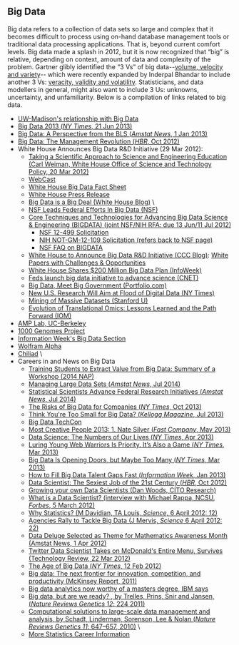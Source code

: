 ## Big Data

Big data refers to a collection of data sets so large and complex that
it becomes difficult to process using on-hand database management tools
or traditional data processing applications. That is, beyond current
comfort levels. Big data made a splash in 2012, but it is now recognized
that “big” is relative, depending on context, amount of data and
complexity of the problem. Gartner glibly identified the “3 Vs” of big
data--[volume, velocity and
variety](http://en.wikipedia.org/wiki/Big_data)-- which were recently
expanded by Inderpal Bhandar to include another 3 Vs: [veracity,
validity and
volatility](http://inside-bigdata.com/2013/09/12/beyond-volume-variety-velocity-issue-big-data-veracity/).
Statisticians, and data modellers in general, might also want to include
3 Us: unknowns, uncertainty, and unfamiliarity. Below is a compilation
of links related to big data.

-   [UW-Madison's relationship with Big Data](bigdata/uw)
-   [Big Data 2013 (*NY Times*, 21 Jun
    2013)](http://bits.blogs.nytimes.com/category/big-data-2013)
-   [Big Data: A Perspective from the BLS (*Amstat News*, 1 Jan
    2013)](http://magazine.amstat.org/blog/2013/01/01/sci-policy-jan2013/)
-   [Big Data: The Management Revolution (*HBR*, Oct
    2012)](http://hbr.org/2012/10/big-data-the-management-revolution)
-   White House Announces Big Data R&D Initiative (29 Mar 2012):
    -   [Taking a Scientific Approach to Science and Engineering
        Education (Carl Weiman, White House Office of Science and
        Technology Policy, 20 Mar
        2012)](http://discovery.wisc.edu/home/discovery/recorded-lectures/carl-wieman-32012/)
    -   [WebCast](http://www.nsf.gov/news/news_videos.jsp?cntn_id=123607&media_id=72174&org=NSF)
    -   [White House Big Data Fact
        Sheet](http://www.whitehouse.gov/sites/default/files/microsites/ostp/big_data_fact_sheet_final.pdf)
    -   [White House Press
        Release](http://www.whitehouse.gov/sites/default/files/microsites/ostp/big_data_press_release_final_2.pdf)
    -   [Big Data is a Big Deal (White House
        Blog)](http://www.whitehouse.gov/blog/2012/03/29/big-data-big-deal)
        \
    -   [NSF Leads Federal Efforts In Big Data
        (NSF)](http://www.nsf.gov/news/news_summ.jsp?cntn_id=123607)
    -   [Core Techniques and Technologies for Advancing Big Data Science
        & Engineering (BIGDATA) (joint NSF/NIH RFA: due 13 Jun/11 Jul
        2012)](http://www.nsf.gov/funding/pgm_summ.jsp?pims_id=504767)
        -   [NSF 12-499
            Solicitation](http://www.nsf.gov/publications/pub_summ.jsp?WT.z_pims_id=504767&ods_key=nsf12499)
        -   [NIH NOT-GM-12-109 Solicitation (refers back to NSF
            page)](http://grants.nih.gov/grants/guide/notice-files/NOT-GM-12-109.html)
        -   [NSF FAQ on
            BIGDATA](http://www.nsf.gov/pubs/2012/nsf12070/nsf12070.jsp)
    -   [White House to Announce Big Data R&D Initiative (CCC
        Blog)](http://www.cccblog.org/2012/03/27/white-house-to-announce-big-data-rlive-webcast-planned/):
        [White Papers with Challenges &
        Opportunities](http://www.cccblog.org/2012/03/29/obama-administration-unveils-200m-big-data-rd-initiative/)
    -   [White House Shares \$200 Million Big Data Plan
        (InfoWeek)](http://www.informationweek.com/news/government/info-management/232700522)
    -   [Feds launch big data initiative to advance science
        (CNET)](http://news.cnet.com/8301-11386_3-57406343-76/feds-launch-big-data-initiative-to-advance-science/)
    -   [Big Data, Meet Big Government
        (Portfolio.com)](http://www.portfolio.com/views/blogs/capital/2012/03/29/obama-administration-plans-to-spend-200-million-dollars-on-big-data-research)
    -   [New U.S. Research Will Aim at Flood of Digital Data (NY
        Times)](http://www.nytimes.com/2012/03/29/technology/new-us-research-will-aim-at-flood-of-digital-data.html)
    -   [Mining of Massive Datasets (Stanford U)](http://www.mmds.org/)
    -   [Evolution of Translational Omics: Lessons Learned and the Path
        Forward
        (IOM)](http://www.iom.edu/Reports/2012/Evolution-of-Translational-Omics.aspx)
-   [AMP Lab, UC-Berkeley](http://amplab.cs.berkeley.edu/)
-   [1000 Genomes Project](http://www.1000genomes.org/)
-   [Information Week's Big Data
    Section](http://www.informationweek.com/big-data)
-   [Wolfram Alpha](http://m.wolframalpha.com/about.html)
-   [Chiliad](http://www.chiliad.com/) \
-   Careers in and News on Big Data
    -   [Training Students to Extract Value from Big Data: Summary of a
        Workshop (2014
        NAP)](http://www.nap.edu/catalog/18981/training-students-to-extract-value-from-big-data-summary-of)
    -   [Managing Large Data Sets (*Amstat News*, Jul
        2014)](http://stattrak.amstat.org/2014/07/01/bigdatasets/)
    -   [Statistical Scientists Advance Federal Research Initiatives
        (*Amstat News*, Jul
        2014)](http://magazine.amstat.org/blog/2014/07/01/scientistsadvance/)
    -   [The Risks of Big Data for Companies (*NY Times*, Oct
        2013)](http://online.wsj.com/news/articles/SB10001424052702304526204579102941708296708)
    -   [Think You're Too Small for Big Data? (*Kellogg Magazine*, Jul
        2013)](http://www.kellogg.northwestern.edu/kwo/sum13/features/think-your-too-small-for-big-data.htm)
    -   [Big Data TechCon](http://www.bigdatatechcon.com/)
    -   [Most Creative People 2013: 1. Nate Silver (*Fast Company*, May
        2013)](http://www.fastcompany.com/3009258/most-creative-people-2013/1-nate-silver)
    -   [Data Science: The Numbers of Our Lives (*NY Times*, Apr
        2013)](http://www.nytimes.com/2013/04/14/education/edlife/universities-offer-courses-in-a-hot-new-field-data-science.html)
    -   [Luring Young Web Warriors Is Priority. It’s Also a Game (*NY
        Times*, Mar
        2013)](http://www.nytimes.com/2013/03/25/technology/united-states-wants-to-attract-hackers-to-public-sector.html)
    -   [Big Data Is Opening Doors, but Maybe Too Many (*NY Times*, Mar
        2013)](http://www.nytimes.com/2013/03/24/technology/big-data-and-a-renewed-debate-over-privacy.html)
    -   [How to Fill Big Data Talent Gaps Fast (*Information Week*, Jan
        2013)](http://www.informationweek.com/software/business-intelligence/how-to-fill-big-data-talent-gaps-fast/240145866)
    -   [Data Scientist: The Sexiest Job of the 21st Century (*HBR*, Oct
        2012)](http://hbr.org/2012/10/data-scientist-the-sexiest-job-of-the-21st-century/)
    -   [Growing your own Data Scientists (Dan Woods, CITO
        Research)](http://www.citoresearch.com/data-science/growing-your-own-data-scientists)
    -   [What is a Data Scientist? (interview with Michael Rappa, NCSU,
        *Forbes*, 5 March
        2012)](http://www.forbes.com/sites/danwoods/2012/03/05/what-is-a-data-scientist-michael-rappa-north-carolina-state-university/)
    -   [Why Statistics? (M Davidian, TA Louis, *Science*, 6 April 2012:
        12)](http://dx.doi.org/10.1126/science.1218685)
    -   [Agencies Rally to Tackle Big Data (J Mervis, *Science* 6 April
        2012: 22)]()
    -   [Data Deluge Selected as Theme for Mathematics Awareness Month
        (Amstat News, 1 Apr
        2012)](http://magazine.amstat.org/blog/2012/04/01/mam2012)
    -   [Twitter Data Scientist Takes on McDonald's Entire Menu,
        Survives (Technology Review, 22 Mar
        2012)](http://www.technologyreview.com/blog/mimssbits/27667/)
    -   [The Age of Big Data (*NY Times*, 12 Feb
        2012)](http://www.nytimes.com/2012/02/12/sunday-review/big-datas-impact-in-the-world.html)
    -   [Big data: The next frontier for innovation, competition, and
        productivity (McKinsey Report,
        2011)](http://www.mckinsey.com/Insights/MGI/Research/Technology_and_Innovation/Big_data_The_next_frontier_for_innovation)
    -   [Big data analytics now worthy of a masters degree, IBM
        says](http://gigaom.com/cloud/northwestern-addresses-big-data-skills-gap-with-analytics-degree/)
    -   [Big data, but are we ready? , by Trelles, Prins, Snir and
        Jansen, (*Nature Reviews Genetics 12*: 224
        2011)](http://dx.doi.org/10.1038/nrg2857-c1)
    -   [Computational solutions to large-scale data management and
        analysis, by Schadt, Linderman, Sorenson, Lee & Nolan (*Nature
        Reviews Genetics 11*: 647–657,
        2010)](http://dx.doi.org/10.1038/nrg2857) \
    -   [More Statistics Career Information](/importance#careers)

